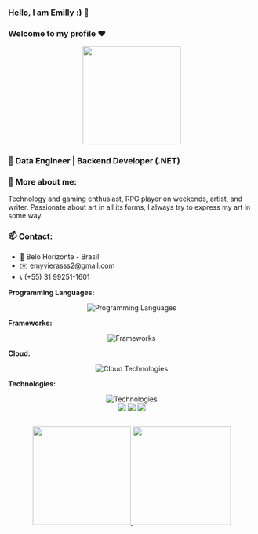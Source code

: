 ### Hello, I am Emilly :) 🦇
### Welcome to my profile ❤️

<div align="center">
  <img src="https://media.giphy.com/media/QssGEmpkyEOhBCb7e1/giphy.gif" width="200px">
</div>

### 💛 **Data Engineer | Backend Developer (.NET)**

### 🤍 **More about me:**

Technology and gaming enthusiast, RPG player on weekends, artist, and writer. Passionate about art in all its forms, I always try to express my art in some way.

### 📫 **Contact:**

- 📍 Belo Horizonte - Brasil
- ✉️ emyvierasss2@gmail.com
- 📞 (+55) 31 99251-1601

**Programming Languages:**

<div align="center">
  <img src="https://skillicons.dev/icons?i=js,html,css,python,java,kotlin,dart,c,bash,cs,cpp,r,ts" alt="Programming Languages" />
</div>

**Frameworks:**

<div align="center">
  <img src="https://skillicons.dev/icons?i=angular,dotnet,flutter,react" alt="Frameworks" />
</div>

**Cloud:**

<div align="center">
  <img src="https://skillicons.dev/icons?i=aws,azure,postgres,gcp,mysql,sqlite" alt="Cloud Technologies" />
</div>

**Technologies:**

<div align="center">
  <img src="https://skillicons.dev/icons?i=docker,git,figma,github,powershell,visualstudio" alt="Technologies" />
</div>

<div align="center">
  <a href="https://www.instagram.com/emm.ravier/" target="_blank"><img src="https://img.shields.io/badge/-Instagram-%23E4405F?style=for-the-badge&logo=instagram&logoColor=white" target="_blank"></a>
  <a href="https://www.linkedin.com/in/emyviera/" target="_blank"><img src="https://img.shields.io/badge/-LinkedIn-%230077B5?style=for-the-badge&logo=linkedin&logoColor=white" target="_blank"></a> 
  <a href="mailto:emyvierasss2@gmail.com"><img src="https://img.shields.io/badge/-Gmail-%23333?style=for-the-badge&logo=gmail&logoColor=white" target="_blank"></a>
</div>

##

<div align="center">
  <a href="https://github.com/anuraghazra/github-readme-stats">
    <img height=200 src="https://github-readme-stats.vercel.app/api?username=Murcegany&show_icons=true&theme=outrun&include_all_commits" />
  </a>
  <a href="https://github.com/anuraghazra/github-readme-stats">
    <img height=200 src="https://github-readme-stats.vercel.app/api/top-langs?username=Murcegany&layout=compact&langs_count=8&card_width=320&show_icons=true&theme=outrun&include_all_commits" />
  </a>
</div>
